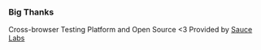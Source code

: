 ### Big Thanks

Cross-browser Testing Platform and Open Source <3 Provided by [Sauce Labs][homepage]

[homepage]: https://saucelabs.com
